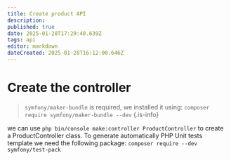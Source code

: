 ```yaml
---
title: Create product API
description: 
published: true
date: 2025-01-28T17:29:40.639Z
tags: api
editor: markdown
dateCreated: 2025-01-28T16:12:00.646Z
---
```


# Create the controller
> `symfony/maker-bundle` is required, we installed it using: `composer require symfony/maker-bundle --dev`
{.is-info}

we can use `php bin/console make:controller ProductController` to create a ProductController class.
To generate automatically PHP Unit tests template we need the following package: `composer require --dev symfony/test-pack`
